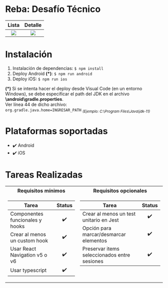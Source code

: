 # Reba: Desafío Técnico

Lista             |  Detalle
:-------------------------:|:-------------------------:
![](https://i.postimg.cc/NM39SxwV/screenshot-01.png)  |  ![](https://i.postimg.cc/x1CxrHc4/screenshot-03.png)



# Instalación
1. Instalación de dependencias: `$ npm install`
2. Deploy Android **(*)**: `$ npm run android`
3. Deploy iOS: `$ npm run ios`

**(*)** Si se intenta hacer el deploy desde Visual Code (en un entorno Windows), se debe especificar el path del JDK en el archivo **\android\gradle.properties**. <br />
Ver línea 44 de dicho archivo:<br />
`org.gradle.java.home=INGRESAR_PATH` <sub>_(Ejemplo: C:\\Program Files\\Java\\jdk-11)_</sub>

#  Plataformas soportadas
- :heavy_check_mark: Android
- :heavy_check_mark: iOS

#  Tareas Realizadas

<table>
<tr><th>Requisitos mínimos</th><th>Requisitos opcionales</th></tr>
<tr><td>

|Tarea| Status |
|--|:--:|
| Componentes funcionales y hooks       | :heavy_check_mark:   |
| Crear al menos un custom hook        | :heavy_check_mark:   |
| Usar React Navigation v5 o v6        | :heavy_check_mark:   |
| Usar typescript                      | :heavy_check_mark:   |

</td><td valign="top">

|Tarea| Status |
|--|:--:|
| Crear al menos un test unitario en Jest      | :heavy_check_mark:   |
| Opción para marcar/desmarcar elementos       | :heavy_check_mark:   |
| Preservar items seleccionados entre sesiones | :heavy_check_mark:   |

</td></tr> </table>
